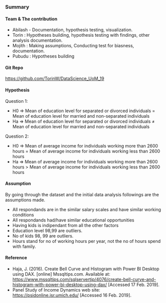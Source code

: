 ### Summary

#### Team & The contribution
- Abilash - Documentation, hypothesis testing, visualization.
- Torin : Hypotheses building, hypothesis testing with findings, other analysis documentation.
- Mojith : Making assumptions, Conducting test for biasness, documentation.
- Pubudu : Hypotheses building

#### Git Repo
https://github.com/TorinW/DataScience_UoM_19

#### Hypothesis
Question 1:
- H0 => Mean of education level for separated or divorced individuals = Mean of education level for married and non-separated individuals
- Ha => Mean of education level for separated or divorced individuals ≠ Mean of education level for married and non-separated individuals

Question 2:
- H0 => Mean of average income for individuals working more than 2600 hours = Mean of average income for individuals working less than 2600 hours
- Ha => Mean of average income for individuals working more than 2600 hours > Mean of average income for individuals working less than 2600 hours

#### Assumption
By going through the dataset and the initial data analysis followings are the assumptions made.

- All respondands are in the similar salary scales and have similar working conditions
- All respondands had/have similar educational opportunities
- Having kids is indipendant from all the other factors
- Education level 98,99 are outliers.
- No of kids 98, 99 are outliers.
- Hours stand for no of working hours per year, not the no of hours spend with family.

#### Reference
- Haja, J. (2016). Create Bell Curve and Histogram with Power BI Desktop using DAX. [online] Mssqltips.com. Available at: https://www.mssqltips.com/sqlservertip/4076/create-bell-curve-and-histogram-with-power-bi-desktop-using-dax/ [Accessed 17 Feb. 2019].
- Panel Study of Income Dynamics web site: https://psidonline.isr.umich.edu/  [Accessed 16 Feb. 2019].


